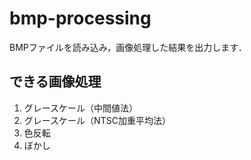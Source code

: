 # bmp-processing
BMPファイルを読み込み，画像処理した結果を出力します．

## できる画像処理
1. グレースケール（中間値法）
1. グレースケール（NTSC加重平均法）
1. 色反転
1. ぼかし
